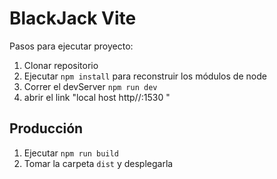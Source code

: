 # BlackJack Vite

Pasos para ejecutar proyecto:

1. Clonar repositorio
2. Ejecutar ```npm install``` para reconstruir los módulos de node
3. Correr el devServer ```npm run dev```
4. abrir el link "local host http//:1530 "

## Producción

1. Ejecutar ```npm run build```
2. Tomar la carpeta ```dist``` y desplegarla